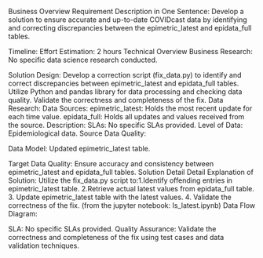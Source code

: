 Business Overview
Requirement Description in One Sentence:
Develop a solution to ensure accurate and up-to-date COVIDcast data by identifying and correcting discrepancies between the epimetric_latest and epidata_full tables.

Timeline:
Effort Estimation: 2 hours
Technical Overview
Business Research:
No specific data science research conducted.


Solution Design:
Develop a correction script (fix_data.py) to identify and correct discrepancies between epimetric_latest and epidata_full tables.
Utilize Python and pandas library for data processing and checking data quality. 
Validate the correctness and completeness of the fix.
Data Research:
Data Sources:
epimetric_latest: Holds the most recent update for each time value.
epidata_full: Holds all updates and values received from the source.
Description:
SLAs: No specific SLAs provided.
Level of Data: Epidemiological data.
Source Data Quality:


Data Model:
Updated epimetric_latest table.

Target Data Quality:
Ensure accuracy and consistency between epimetric_latest and epidata_full tables.
Solution Detail
Detail Explanation of Solution:
Utilize the fix_data.py script to:1.Identify offending entries in epimetric_latest table. 
                                  2.Retrieve actual latest values from epidata_full table.
                                  3. Update epimetric_latest table with the latest values.
                                  4. Validate the correctness of the fix. (from the jupyter notebook: Is_latest.ipynb)
Data Flow Diagram:

SLA:
No specific SLAs provided.
Quality Assurance:
Validate the correctness and completeness of the fix using test cases and data validation techniques.